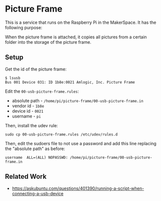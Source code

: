 # Picture Frame

This is a service that runs on the Raspberry Pi in the MakerSpace.
It has the following purpose:

When the picture frame is attached, it copies all pictures from a certain
folder into the storage of the picture frame.

## Setup

Get the id of the picture frame:

```
$ lsusb
Bus 001 Device 031: ID 1b8e:0021 Amlogic, Inc. Picture Frame
```

Edit the `00-usb-picture-frame.rules`:
- absolute path - `/home/pi/picture-frame/00-usb-picture-frame.in`
- vendor id - `1b8e`
- device id - `0021`
- username - `pi`

Then, install the udev rule:

```
sudo cp 00-usb-picture-frame.rules /etc/udev/rules.d
```

Then, edit the sudoers file to not use a password and add this line
replacing the "absolute path" as before:

```
username  ALL=(ALL) NOPASSWD: /home/pi/picture-frame/00-usb-picture-frame.in
```


## Related Work

- https://askubuntu.com/questions/401390/running-a-script-when-connecting-a-usb-device



